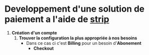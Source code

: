 # Developpement d'une solution de paiement a l'aide de [strip](https://stripe.com/fr-be) 

1. **Création d'un compte**
    1. **Trouver la configuration la plus appropriée à nos besoins** 
        - Dans ce cas ci c'est **Billing** pour un besoin d'**Abonement**
            - **Checkout**
 